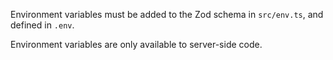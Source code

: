 Environment variables must be added to the Zod schema in `src/env.ts`, and defined in `.env`.

Environment variables are only available to server-side code.
